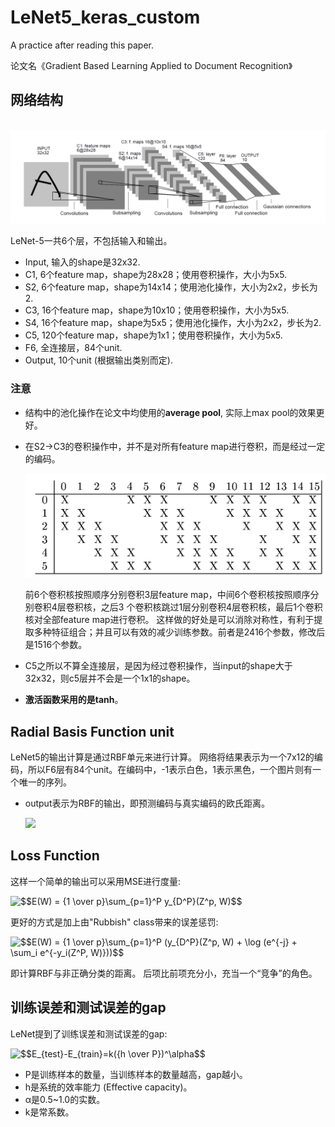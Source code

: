 # LeNet5_keras_custom
A practice after reading this paper.

论文名《Gradient Based Learning Applied to Document Recognition》

## 网络结构
​	![Architecture](./depository/architecture.PNG)

LeNet-5一共6个层，不包括输入和输出。

* Input, 输入的shape是32x32.
* C1, 6个feature map，shape为28x28；使用卷积操作，大小为5x5.
* S2, 6个feature map，shape为14x14；使用池化操作，大小为2x2，步长为2.
* C3, 16个feature map，shape为10x10；使用卷积操作，大小为5x5.
* S4, 16个feature map，shape为5x5；使用池化操作，大小为2x2，步长为2.
* C5, 120个feature map，shape为1x1；使用卷积操作，大小为5x5.
* F6, 全连接层，84个unit.
* Output, 10个unit (根据输出类别而定).

### 注意
* 结构中的池化操作在论文中均使用的**average pool**, 实际上max pool的效果更好。

* 在S2→C3的卷积操作中，并不是对所有feature map进行卷积，而是经过一定的编码。

  ![s2-c3](./depository/S2-C3.PNG)

  前6个卷积核按照顺序分别卷积3层feature map，中间6个卷积核按照顺序分别卷积4层卷积核，之后3                                                      个卷积核跳过1层分别卷积4层卷积核，最后1个卷积核对全部feature map进行卷积。
  这样做的好处是可以消除对称性，有利于提取多种特征组合；并且可以有效的减少训练参数。前者是2416个参数，修改后是1516个参数。

* C5之所以不算全连接层，是因为经过卷积操作，当input的shape大于32x32，则c5层并不会是一个1x1的shape。

* **激活函数采用的是tanh**。

## Radial Basis Function unit
LeNet5的输出计算是通过RBF单元来进行计算。
网络将结果表示为一个7x12的编码，所以F6层有84个unit。在编码中，-1表示白色，1表示黑色，一个图片则有一个唯一的序列。
* output表示为RBF的输出，即预测编码与真实编码的欧氏距离。

  <img src="http://chart.googleapis.com/chart?cht=tx&chl= y_i = \sum_j (x_j - w_{ij})^2" style="border:none;">

## Loss Function
这样一个简单的输出可以采用MSE进行度量:

<img src="https://latex.codecogs.com/gif.latex?$$E(W)&space;=&space;{1&space;\over&space;p}\sum_{p=1}^P&space;y_{D^P}(Z^p,&space;W)$$" title="$$E(W) = {1 \over p}\sum_{p=1}^P y_{D^P}(Z^p, W)$$" />

更好的方式是加上由"Rubbish" class带来的误差惩罚:

<img src="https://latex.codecogs.com/gif.latex?$$E(W)&space;=&space;{1&space;\over&space;p}\sum_{p=1}^P&space;(y_{D^P}(Z^p,&space;W)&space;&plus;&space;\log&space;(e^{-j}&space;&plus;&space;\sum_i&space;e^{-y_i(Z^P,&space;W)}))$$" title="$$E(W) = {1 \over p}\sum_{p=1}^P (y_{D^P}(Z^p, W) + \log (e^{-j} + \sum_i e^{-y_i(Z^P, W)}))$$" />

即计算RBF与非正确分类的距离。
后项比前项充分小，充当一个“竞争”的角色。

## 训练误差和测试误差的gap
LeNet提到了训练误差和测试误差的gap:

<img src="https://latex.codecogs.com/gif.latex?$$E_{test}-E_{train}=k({h&space;\over&space;P})^\alpha$$" title="$$E_{test}-E_{train}=k({h \over P})^\alpha$$" />

* P是训练样本的数量，当训练样本的数量越高，gap越小。
* h是系统的效率能力 (Effective capacity)。
* α是0.5~1.0的实数。
* k是常系数。
